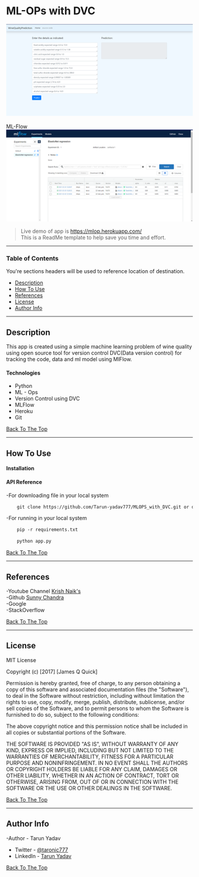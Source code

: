 # ML-OPs with DVC

![Project Image](https://github.com/Tarun-yadav777/MLOPS_with_DVC/blob/main/webapp/static/app.PNG)<br><br>
ML-Flow<br>
![Project Image](https://github.com/Tarun-yadav777/MLOPS_with_DVC/blob/main/webapp/static/mlflow.PNG)
> Live demo of app is https://mlop.herokuapp.com/ <br>
> This is a ReadMe template to help save you time and effort.

---

### Table of Contents
You're sections headers will be used to reference location of destination.

- [Description](#description)
- [How To Use](#how-to-use)
- [References](#references)
- [License](#license)
- [Author Info](#author-info)

---

## Description

This app is created using a simple machine learning problem of wine quality using open source tool for version control DVC(Data version control) for tracking the code, data and ml model using MlFlow.


#### Technologies

- Python
- ML - Ops
- Version Control using DVC
- MLFlow
- Heroku
- Git


[Back To The Top](#read-me-template)

---

## How To Use

#### Installation



#### API Reference
-For downloading file in your local system
```html
    git clone https://github.com/Tarun-yadav777/MLOPS_with_DVC.git or download zip file
```
-For running in your local system
```html
    pip -r requirements.txt
```
```html
    python app.py
```
[Back To The Top](#read-me-template)

---

## References
-Youtube Channel [Krish Naik's](https://www.youtube.com/channel/UCNU_lfiiWBdtULKOw6X0Dig)<br>
-Github [Sunny Chandra](https://github.com/c17hawke)<br>
-Google<br>
-StackOverflow<br>

[Back To The Top](#read-me-template)

---

## License

MIT License

Copyright (c) [2017] [James Q Quick]

Permission is hereby granted, free of charge, to any person obtaining a copy
of this software and associated documentation files (the "Software"), to deal
in the Software without restriction, including without limitation the rights
to use, copy, modify, merge, publish, distribute, sublicense, and/or sell
copies of the Software, and to permit persons to whom the Software is
furnished to do so, subject to the following conditions:

The above copyright notice and this permission notice shall be included in all
copies or substantial portions of the Software.

THE SOFTWARE IS PROVIDED "AS IS", WITHOUT WARRANTY OF ANY KIND, EXPRESS OR
IMPLIED, INCLUDING BUT NOT LIMITED TO THE WARRANTIES OF MERCHANTABILITY,
FITNESS FOR A PARTICULAR PURPOSE AND NONINFRINGEMENT. IN NO EVENT SHALL THE
AUTHORS OR COPYRIGHT HOLDERS BE LIABLE FOR ANY CLAIM, DAMAGES OR OTHER
LIABILITY, WHETHER IN AN ACTION OF CONTRACT, TORT OR OTHERWISE, ARISING FROM,
OUT OF OR IN CONNECTION WITH THE SOFTWARE OR THE USE OR OTHER DEALINGS IN THE
SOFTWARE.

[Back To The Top](#read-me-template)

---

## Author Info

-Author - Tarun Yadav
- Twitter - [@taronic777](https://twitter.com/taronic777)
- LinkedIn - [Tarun Yadav](https://www.linkedin.com/in/tarun-yadav-47442112b/)

[Back To The Top](#read-me-template)
